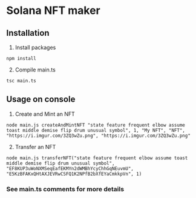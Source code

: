 # Solana NFT maker

## Installation

1. Install packages

```
npm install
```

2. Compile main.ts

```
tsc main.ts
```


## Usage on console

1. Create and Mint an NFT

```
node main.js createAndMintNFT "state feature frequent elbow assume toast middle demise flip drum unusual symbol", 1, "My NFT", "NFT", "https://i.imgur.com/3ZQ3wZu.png", "https://i.imgur.com/3ZQ3wZu.png"
```

2. Transfer an NFT

```
node main.js transferNFT("state feature frequent elbow assume toast middle demise flip drum unusual symbol", "EF8KUP3uWoNXMSeqEafEKMYn2dWMBhYcyChhGqNEuvmU", "E5KzBFAKxQHtAXJEVRwCSFQ1K2NPfB2bXfEYaCmkkpVn", 1)
```

### See main.ts comments for more details



